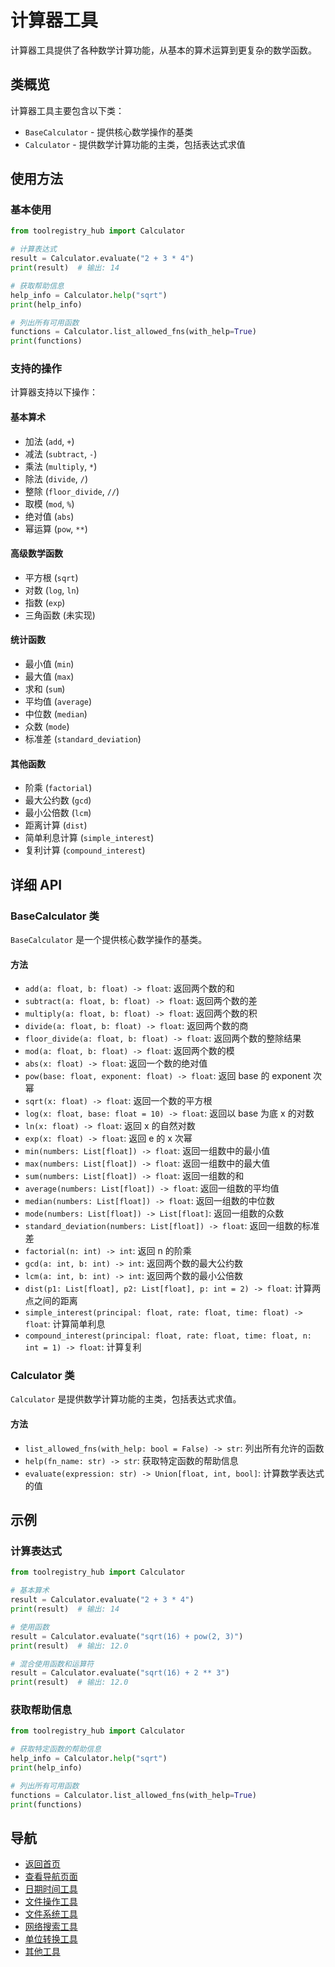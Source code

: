 # 计算器工具

计算器工具提供了各种数学计算功能，从基本的算术运算到更复杂的数学函数。

## 类概览

计算器工具主要包含以下类：

- `BaseCalculator` - 提供核心数学操作的基类
- `Calculator` - 提供数学计算功能的主类，包括表达式求值

## 使用方法

### 基本使用

```python
from toolregistry_hub import Calculator

# 计算表达式
result = Calculator.evaluate("2 + 3 * 4")
print(result)  # 输出: 14

# 获取帮助信息
help_info = Calculator.help("sqrt")
print(help_info)

# 列出所有可用函数
functions = Calculator.list_allowed_fns(with_help=True)
print(functions)
```

### 支持的操作

计算器支持以下操作：

#### 基本算术

- 加法 (`add`, `+`)
- 减法 (`subtract`, `-`)
- 乘法 (`multiply`, `*`)
- 除法 (`divide`, `/`)
- 整除 (`floor_divide`, `//`)
- 取模 (`mod`, `%`)
- 绝对值 (`abs`)
- 幂运算 (`pow`, `**`)

#### 高级数学函数

- 平方根 (`sqrt`)
- 对数 (`log`, `ln`)
- 指数 (`exp`)
- 三角函数 (未实现)

#### 统计函数

- 最小值 (`min`)
- 最大值 (`max`)
- 求和 (`sum`)
- 平均值 (`average`)
- 中位数 (`median`)
- 众数 (`mode`)
- 标准差 (`standard_deviation`)

#### 其他函数

- 阶乘 (`factorial`)
- 最大公约数 (`gcd`)
- 最小公倍数 (`lcm`)
- 距离计算 (`dist`)
- 简单利息计算 (`simple_interest`)
- 复利计算 (`compound_interest`)

## 详细 API

### BaseCalculator 类

`BaseCalculator` 是一个提供核心数学操作的基类。

#### 方法

- `add(a: float, b: float) -> float`: 返回两个数的和
- `subtract(a: float, b: float) -> float`: 返回两个数的差
- `multiply(a: float, b: float) -> float`: 返回两个数的积
- `divide(a: float, b: float) -> float`: 返回两个数的商
- `floor_divide(a: float, b: float) -> float`: 返回两个数的整除结果
- `mod(a: float, b: float) -> float`: 返回两个数的模
- `abs(x: float) -> float`: 返回一个数的绝对值
- `pow(base: float, exponent: float) -> float`: 返回 base 的 exponent 次幂
- `sqrt(x: float) -> float`: 返回一个数的平方根
- `log(x: float, base: float = 10) -> float`: 返回以 base 为底 x 的对数
- `ln(x: float) -> float`: 返回 x 的自然对数
- `exp(x: float) -> float`: 返回 e 的 x 次幂
- `min(numbers: List[float]) -> float`: 返回一组数中的最小值
- `max(numbers: List[float]) -> float`: 返回一组数中的最大值
- `sum(numbers: List[float]) -> float`: 返回一组数的和
- `average(numbers: List[float]) -> float`: 返回一组数的平均值
- `median(numbers: List[float]) -> float`: 返回一组数的中位数
- `mode(numbers: List[float]) -> List[float]`: 返回一组数的众数
- `standard_deviation(numbers: List[float]) -> float`: 返回一组数的标准差
- `factorial(n: int) -> int`: 返回 n 的阶乘
- `gcd(a: int, b: int) -> int`: 返回两个数的最大公约数
- `lcm(a: int, b: int) -> int`: 返回两个数的最小公倍数
- `dist(p1: List[float], p2: List[float], p: int = 2) -> float`: 计算两点之间的距离
- `simple_interest(principal: float, rate: float, time: float) -> float`: 计算简单利息
- `compound_interest(principal: float, rate: float, time: float, n: int = 1) -> float`: 计算复利

### Calculator 类

`Calculator` 是提供数学计算功能的主类，包括表达式求值。

#### 方法

- `list_allowed_fns(with_help: bool = False) -> str`: 列出所有允许的函数
- `help(fn_name: str) -> str`: 获取特定函数的帮助信息
- `evaluate(expression: str) -> Union[float, int, bool]`: 计算数学表达式的值

## 示例

### 计算表达式

```python
from toolregistry_hub import Calculator

# 基本算术
result = Calculator.evaluate("2 + 3 * 4")
print(result)  # 输出: 14

# 使用函数
result = Calculator.evaluate("sqrt(16) + pow(2, 3)")
print(result)  # 输出: 12.0

# 混合使用函数和运算符
result = Calculator.evaluate("sqrt(16) + 2 ** 3")
print(result)  # 输出: 12.0
```

### 获取帮助信息

```python
from toolregistry_hub import Calculator

# 获取特定函数的帮助信息
help_info = Calculator.help("sqrt")
print(help_info)

# 列出所有可用函数
functions = Calculator.list_allowed_fns(with_help=True)
print(functions)
```

## 导航

- [返回首页](index.md)
- [查看导航页面](navigation.md)
- [日期时间工具](datetime.md)
- [文件操作工具](file_ops.md)
- [文件系统工具](filesystem.md)
- [网络搜索工具](websearch/index.md)
- [单位转换工具](unit_converter.md)
- [其他工具](other_tools.md)
